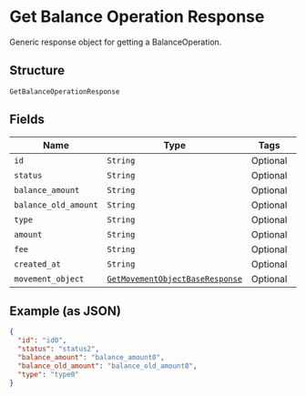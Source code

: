 
# Get Balance Operation Response

Generic response object for getting a BalanceOperation.

## Structure

`GetBalanceOperationResponse`

## Fields

| Name | Type | Tags | Description |
|  --- | --- | --- | --- |
| `id` | `String` | Optional | - |
| `status` | `String` | Optional | - |
| `balance_amount` | `String` | Optional | - |
| `balance_old_amount` | `String` | Optional | - |
| `type` | `String` | Optional | - |
| `amount` | `String` | Optional | - |
| `fee` | `String` | Optional | - |
| `created_at` | `String` | Optional | - |
| `movement_object` | [`GetMovementObjectBaseResponse`](../../doc/models/get-movement-object-base-response.md) | Optional | - |

## Example (as JSON)

```json
{
  "id": "id0",
  "status": "status2",
  "balance_amount": "balance_amount0",
  "balance_old_amount": "balance_old_amount8",
  "type": "type0"
}
```

